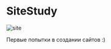 # SiteStudy

![site](https://user-images.githubusercontent.com/88396768/129092587-148fe5ec-7933-408b-a249-6e4fa151eb24.png)

Первые попытки в создании сайтов :)
